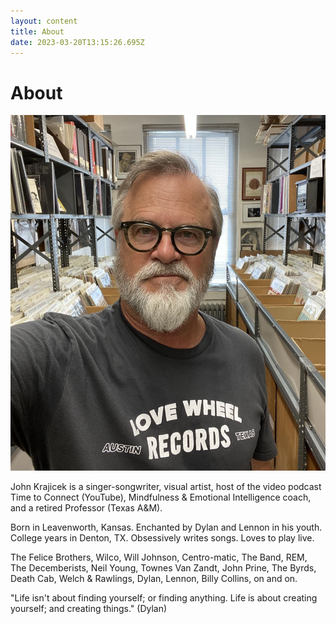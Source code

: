 ```yaml
---
layout: content
title: About
date: 2023-03-20T13:15:26.695Z
---
```

# About

![](../../images/uploads/jk.jpg)

J﻿ohn Krajicek is a singer-songwriter, visual artist, host of the video podcast Time to Connect (YouTube), Mindfulness & Emotional Intelligence coach, and a retired Professor (Texas A&M).

B﻿orn in Leavenworth, Kansas. Enchanted by Dylan and Lennon in his youth. College years in Denton, TX. Obsessively writes songs. Loves to play live.

The Felice Brothers, Wilco, Will Johnson, Centro-matic, The Band, REM, The Decemberists, Neil Young, Townes Van Zandt, John Prine, The Byrds, Death Cab, Welch & Rawlings, Dylan, Lennon, Billy Collins, on and on.

"Life isn't about finding yourself; or finding anything. Life is about creating yourself; and creating things." (Dylan)